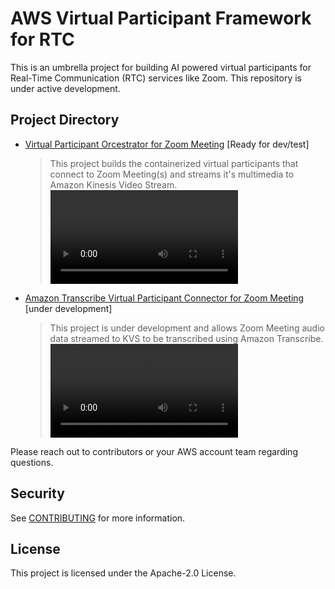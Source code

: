 # AWS Virtual Participant Framework for RTC 

This is an umbrella project for building AI powered virtual participants for Real-Time Communication (RTC) services like Zoom. This repository is under active development. 

## Project Directory
* [Virtual Participant Orcestrator for Zoom Meeting](virtual-participant-orchestrator-for-zoom-meeting/README.md) [Ready for dev/test]

	> This project builds the containerized virtual participants that connect to Zoom Meeting(s) and streams it's multimedia to Amazon Kinesis Video Stream. 
	![](virtual-participant-orchestrator-for-zoom-meeting/docs/videos/virtual-participant-framework-producer-consumer-zoomtopia-demo.mov)


* [Amazon Transcribe Virtual Participant Connector for Zoom Meeting](amazon-transcribe-lca-virtual-participant-connector-for-zoom-meeting/README.md) [under development]

	>This project is under development and allows Zoom Meeting audio data streamed to KVS to be transcribed using Amazon Transcribe.
	![](amazon-transcribe-lca-virtual-participant-connector-for-zoom-meeting/docs/videos/amazon-transcribe-lca-virtual-participant-connector-zoomtopia-demo.mov)


Please reach out to contributors or your AWS account team regarding questions.

## Security

See [CONTRIBUTING](CONTRIBUTING.md#security-issue-notifications) for more information.

## License

This project is licensed under the Apache-2.0 License.